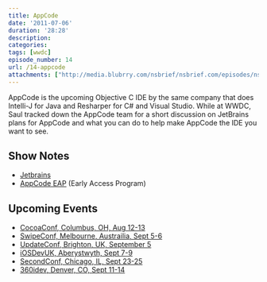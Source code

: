 ```yaml
---
title: AppCode
date: '2011-07-06'
duration: '28:28'
description:
categories:
tags: [wwdc]
episode_number: 14
url: /14-appcode
attachments: ["http://media.blubrry.com/nsbrief/nsbrief.com/episodes/nsbrief_14_appcode.m4a"]
---
```


AppCode is the upcoming Objective C IDE by the same company that does Intelli-J for Java and Resharper for C# and Visual Studio. While at WWDC, Saul tracked down the AppCode team for a short discussion on JetBrains plans for AppCode and what you can do to help make AppCode the IDE you want to see.

## Show Notes
- [Jetbrains](http://www.jetbrains.com)
- [AppCode EAP](http://confluence.jetbrains.net/display/OBJC/) (Early Access Program)

## Upcoming Events
- [CocoaConf, Columbus, OH, Aug 12-13](http://www.cocoaconf.com)
- [SwipeConf, Melbourne, Austrailia, Sept 5-6](http://swipeconference.com.au/)
- [UpdateConf, Brighton, UK, September 5](http://updateconf.com/)
- [iOSDevUK, Aberystwyth, Sept 7-9](http://www.iosdevuk.com/)
- [SecondConf, Chicago, IL, Sept 23-25](http://www.secondconf.com/)
- [360idev, Denver, CO, Sept 11-14](http://www.360idev.com)
